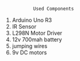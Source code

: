                Used Components

1. Arduino Uno R3
2. IR Sensor
3. L298N Motor Driver
4. 12v 700mah battery
5. jumping wires
6. 9v DC motors
